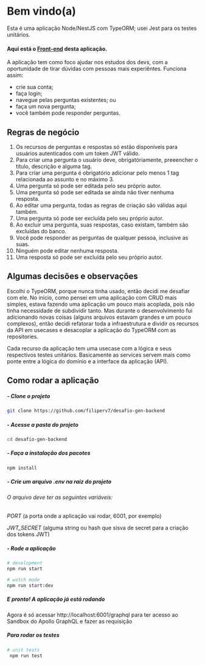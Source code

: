 # Bem vindo(a)
Esta é uma aplicação Node/NestJS com TypeORM; usei Jest para os testes unitários.

#### Aqui está o [Front-end](https://github.com/filiperv7/desafio-gen-frontend) desta aplicação.

A aplicação tem como foco ajudar nos estudos dos devs, com a oportunidade de tirar dúvidas com pessoas mais experiêntes. Funciona assim:
- crie sua conta;
- faça login;
- navegue pelas perguntas existentes; ou
- faça um nova pergunta;
- você também pode responder perguntas.

## Regras de negócio
1. Os recursos de perguntas e respostas só estão disponíveis para usuários autenticados com um token JWT válido.
2. Para criar uma pergunta o usuário deve, obrigatóriamente, preeencher o titulo, descrição e alguma tag.
3. Para criar uma pergunta é obrigatório adicionar pelo menos 1 tag relacionada ao assunto e no máximo 3.
4. Uma pergunta só pode ser editada pelo seu próprio autor.
5. Uma pergunta só pode ser editada se ainda não tiver nenhuma resposta.
6. Ao editar uma pergunta, todas as regras de criação são válidas aqui também.
7. Uma pergunta só pode ser excluída pelo seu próprio autor.
8. Ao excluir uma pergunta, suas respostas, caso existam, também são excluídas do banco.
9. Você pode responder as perguntas de qualquer pessoa, inclusive as suas.
10. Ninguém pode editar nenhuma resposta.
11. Uma resposta só pode ser excluída pelo seu próprio autor.

## Algumas decisões e observações
Escolhi o TypeORM, porque nunca tinha usado, então decidi me desafiar com ele.
No início, como pensei em uma aplicação com CRUD mais simples, estava fazendo uma aplicação um pouco mais acoplada, pois não tinha necessidade de subdividir tanto. Mas durante o desenvolvimento fui adicionando novas coisas (alguns arquivos estavam grandes e um pouco complexos), então decidi refatorar toda a infraestrutura e dividir os recursos da API em usecases e desacoplar a aplicação do TypeORM com as repositories.

Cada recurso da aplicação tem uma usecase com a lógica e seus respectivos testes unitários. Basicamente as services servem mais como ponte entre a lógica do domínio e a interface da aplicação (API).

## Como rodar a aplicação

##### - Clone o projeto
```bash
git clone https://github.com/filiperv7/desafio-gen-backend
```

##### - Acesse a pasta do projeto
```bash
cd desafio-gen-backend
```

##### - Faça a instalação dos pacotes

```bash
npm install
```

##### - Crie um arquivo .env na raiz do projeto
###### O arquivo deve ter as seguintes variáveis:

_PORT_ (a porta onde a aplicação vai rodar, 6001, por exemplo)

_JWT_SECRET_ (alguma string ou hash que sisva de secret para a criação dos tokens JWT)

##### - Rode a aplicação

```bash
# development
npm run start

# watch mode
npm run start:dev
```

##### E pronto! A aplicação já está rodando
Agora é só acessar http://localhost:6001/graphql para ter acesso ao Sandbox do Apollo GraphQL e fazer as requisição

##### Para rodar os testes

```bash
# unit tests
 npm run test
```


